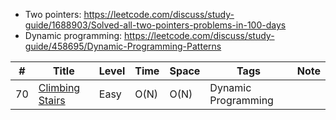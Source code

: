 - Two pointers: https://leetcode.com/discuss/study-guide/1688903/Solved-all-two-pointers-problems-in-100-days
- Dynamic programming: https://leetcode.com/discuss/study-guide/458695/Dynamic-Programming-Patterns

| #   | Title                                                                        | Level | Time | Space | Tags                | Note |
| --- | ---------------------------------------------------------------------------- | ----- | ---- | ----- | ------------------- | ---- |
| 70  | [Climbing Stairs](https://leetcode.com/problems/climbing-stairs/description) | Easy  | O(N) | O(N)  | Dynamic Programming |      |
